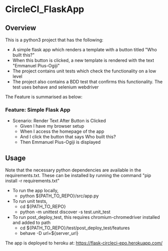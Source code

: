 # CircleCI_FlaskApp

## Overview
This is a python3 project that has the following:
- A simple flask app which renders a template with a button titled "Who built this?"
- When this button is clicked, a new template is rendered with the text "Emmanuel Pius-Ogiji"
- The project contains unit tests which check the functionality on a low level
- The project also contains a BDD test that confirms this functionality. The test uses behave and selenium webdriver

The Feature is summarised as below:

### Feature: Simple Flask App

- Scenario: Render Text After Button is Clicked
    - Given I have my browser setup
    - When I access the homepage of the app
    - And I click the button that says Who built this?
    - Then Emmanuel Pius-Ogiji is displayed
    
## Usage
Note that the necessary python dependencies are available in the requirements.txt. These can be installed by running the command "pip install -r requirements.txt"
- To run the app locally, 
    - python ${PATH_TO_REPO}/src/app.py
- To run unit tests,
    - cd ${PATH_TO_REPO}
    - python -m unittest discover -s test.unit_test
- To run post_deploy_test, this requires chromium-chromedriver installed and added to path
    - cd ${PATH_TO_REPO}/test/post_deploy_test/features
    - behave -D url=${server_url}
    
The app is deployed to heroku at: https://flask-circleci-epo.herokuapp.com/